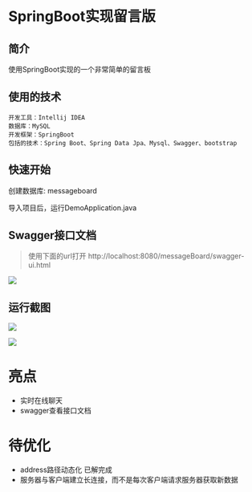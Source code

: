 # SpringBoot实现留言版
## 简介

使用SpringBoot实现的一个非常简单的留言板

## 使用的技术

    开发工具：Intellij IDEA
    数据库：MySQL
    开发框架：SpringBoot
    包括的技术：Spring Boot、Spring Data Jpa、Mysql、Swagger、bootstrap
    
## 快速开始

创建数据库: messageboard

导入项目后，运行DemoApplication.java

## Swagger接口文档

> 使用下面的url打开
> http://localhost:8080/messageBoard/swagger-ui.html

![](https://ws3.sinaimg.cn/large/006tNc79ly1fzjmupj2vdj30rt0isgni.jpg)

## 运行截图

![](https://ws1.sinaimg.cn/large/006tNc79ly1fzj690gtdhj30s40iogml.jpg)

![](https://ws2.sinaimg.cn/large/006tNc79ly1fzj69qzl8xj30rx0is0u1.jpg)

# 亮点

- 实时在线聊天
- swagger查看接口文档

# 待优化

- address路径动态化 已解完成
- 服务器与客户端建立长连接，而不是每次客户端请求服务器获取新数据

